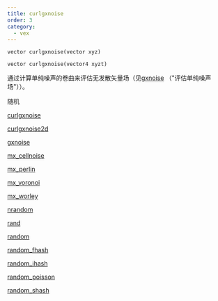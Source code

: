 ```yaml
---
title: curlgxnoise
order: 3
category:
  - vex
---
```


`vector curlgxnoise(vector xyz)`

`vector curlgxnoise(vector4 xyzt)`

通过计算单纯噪声的卷曲来评估无发散矢量场（见[gxnoise](gxnoise.html) （"评估单纯噪声场"））。

随机

[curlgxnoise](curlgxnoise.html)

[curlgxnoise2d](curlgxnoise2d.html)

[gxnoise](gxnoise.html)

[mx_cellnoise](mx_cellnoise.html)

[mx_perlin](mx_perlin.html)

[mx_voronoi](mx_voronoi.html)

[mx_worley](mx_worley.html)

[nrandom](nrandom.html)

[rand](rand.html)

[random](random.html)

[random_fhash](random_fhash.html)

[random_ihash](random_ihash.html)

[random_poisson](random_poisson.html)

[random_shash](random_shash.html)
